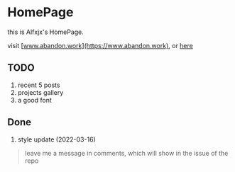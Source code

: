 # HomePage

this is Alfxjx's HomePage.

visit [www.abandon.work](https://www.abandon.work), or [here](https://alfxjx.github.io)

## TODO

1. recent 5 posts
2. projects gallery
3. a good font

## Done

1. style update (2022-03-16)

> leave me a message in comments, which will show in the issue of the repo
